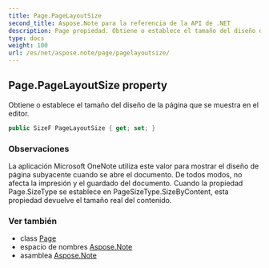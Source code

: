 ```yaml
---
title: Page.PageLayoutSize
second_title: Aspose.Note para la referencia de la API de .NET
description: Page propiedad. Obtiene o establece el tamaño del diseño de la página que se muestra en el editor.
type: docs
weight: 100
url: /es/net/aspose.note/page/pagelayoutsize/
---
```

## Page.PageLayoutSize property

Obtiene o establece el tamaño del diseño de la página que se muestra en el editor.

```csharp
public SizeF PageLayoutSize { get; set; }
```

### Observaciones

La aplicación Microsoft OneNote utiliza este valor para mostrar el diseño de página subyacente cuando se abre el documento. De todos modos, no afecta la impresión y el guardado del documento. Cuando la propiedad Page.SizeType se establece en PageSizeType.SizeByContent, esta propiedad devuelve el tamaño real del contenido.

### Ver también

* class [Page](../)
* espacio de nombres [Aspose.Note](../../page/)
* asamblea [Aspose.Note](../../../)


